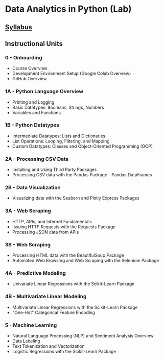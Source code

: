 # Data Analytics in Python (Lab)

## [Syllabus](https://docs.google.com/document/d/1pvDy4Eyx6p7spwIcRDIVLPiWwl4D5ZB3SN3-mvnZPtM/edit?usp=sharing)

## Instructional Units

### 0 - Onboarding

  + Course Overview
  + Development Environment Setup (Google Colab Overview)
  + GitHub Overview

### 1A - Python Language Overview

  + Printing and Logging
  + Basic Datatypes: Booleans, Strings, Numbers
  + Variables and Functions

### 1B - Python Datatypes

  + Intermediate Datatypes: Lists and Dictionaries
  + List Operations: Looping, Filtering, and Mapping
  + Custom Datatypes: Classes and Object-Oriented Programming (OOP)

### 2A - Processing CSV Data

  + Installing and Using Third Party Packages
  + Processing CSV data with the Pandas Package - Pandas DataFrames

### 2B - Data Visualization

  + Visualizing data with the Seaborn and Plotly Express Packages

### 3A - Web Scraping

  + HTTP, APIs, and Internet Fundamentals
  + Issuing HTTP Requests with the Requests Package
  + Processing JSON data from APIs

### 3B - Web Scraping

  + Processing HTML data with the BeautifulSoup Package
  + Automated Web Browsing and Web Scraping with the Selenium Package

### 4A - Predictive Modeling

  + Univariate Linear Regressions with the Scikit-Learn Package

### 4B - Multivariate Linear Modeling

  + Multivariate Linear Regressions with the Scikit-Learn Package
  + "One-Hot" Categorical Feature Encoding

### 5 - Machine Learning

  + Natural Language Processing (NLP) and Sentiment Analysis Overview
  + Data Labeling
  + Text Tokenization and Vectorization
  + Logistic Regressions with the Scikit-Learn Package
